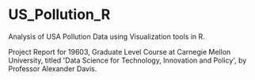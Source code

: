 # US_Pollution_R
Analysis of USA Pollution Data using Visualization tools in R.

Project Report for 19603, Graduate Level Course at Carnegie Mellon University, titled
'Data Science for Technology, Innovation and Policy', by Professor Alexander Davis.
